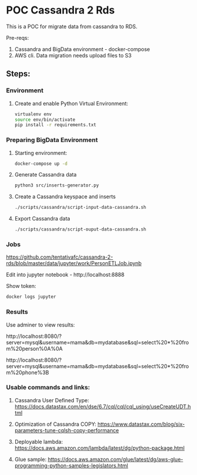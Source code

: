 # POC Cassandra 2 Rds

This is a POC for migrate data from cassandra to RDS.

Pre-reqs:

1. Cassandra and BigData environment - docker-compose
2. AWS cli. Data migration needs upload files to S3

## Steps:

### Environment
   1. Create and enable Python Virtual Environment:
      ```sh
      virtualenv env
      source env/bin/activate
      pip install -r requirements.txt
      ``` 

### Preparing BigData Environment

1. Starting environment:
   ```sh
   docker-compose up -d
   ```
1. Generate Cassandra data
   ```sh
   python3 src/inserts-generator.py
   ```
1. Create a Cassandra keyspace and inserts
   ```sh
   ./scripts/cassandra/script-input-data-cassandra.sh
   ```
1. Export Cassandra data
   ```sh
   ./scripts/cassandra/script-ouput-data-cassandra.sh
   ```

### Jobs

https://github.com/tentativafc/cassandra-2-rds/blob/master/data/jupyter/work/PersonETLJob.ipynb

Edit into jupyter notebook - http://localhost:8888


Show token:

```sh
docker logs jupyter 
```

### Results

Use adminer to view results:

http://localhost:8080/?server=mysql&username=mama&db=mydatabase&sql=select%20*%20from%20person%0A%0A


http://localhost:8080/?server=mysql&username=mama&db=mydatabase&sql=select%20*%20from%20phone%3B


### Usable commands and links:

1. Cassandra User Defined Type:
https://docs.datastax.com/en/dse/6.7/cql/cql/cql_using/useCreateUDT.html

1. Optimization of Cassandra COPY:
https://www.datastax.com/blog/six-parameters-tune-cqlsh-copy-performance

1. Deployable lambda: 
https://docs.aws.amazon.com/lambda/latest/dg/python-package.html

1. Glue sample: 
https://docs.aws.amazon.com/glue/latest/dg/aws-glue-programming-python-samples-legislators.html



















